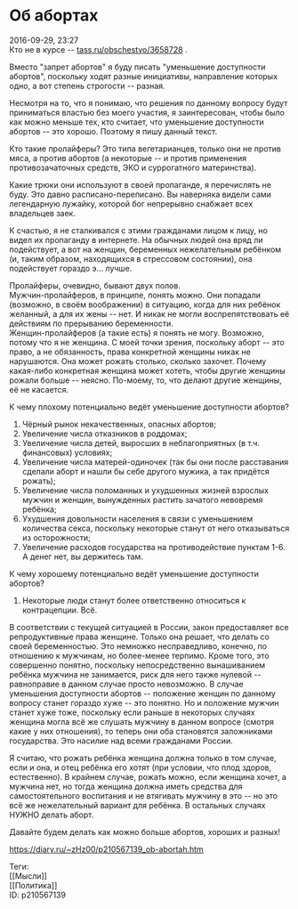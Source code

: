 Об абортах
===========

   
 2016-09-29, 23:27   
  Кто не в курсе --  [tass.ru/obschestvo/3658728](http://tass.ru/obschestvo/3658728)  .   
   
 Вместо "запрет абортов" я буду писать "уменьшение доступности абортов", поскольку ходят разные инициативы, направление которых одно, а вот степень строгости -- разная.   
   
 Несмотря на то, что я понимаю, что решения по данному вопросу будут приниматься властью без моего участия, я заинтересован, чтобы было как можно меньше тех, кто считает, что уменьшение доступности абортов -- это хорошо. Поэтому я пишу данный текст.   
   
 Кто такие пролайферы? Это типа вегетарианцев, только они не против мяса, а против абортов (а некоторые -- и против применения противозачаточных средств, ЭКО и суррогатного материнства).   
   
 Какие трюки они используют в своей пропаганде, я перечислять не буду. Это давно расписано-переписано. Вы наверняка видели сами легендарную лужайку, которой бог непрерывно снабжает всех владельцев заек.   
   
 К счастью, я не сталкивался с этими гражданами лицом к лицу, но видел их пропаганду в интернете. На обычных людей она вряд ли подействует, а вот на женщин, беременных нежелательным ребёнком (и, таким образом, находящихся в стрессовом состоянии), она подействует гораздо э... лучше.   
   
 Пролайферы, очевидно, бывают двух полов.   
 Мужчин-пролайферов, в принципе, понять можно. Они попадали (возможно, в своём воображении) в ситуацию, когда для них ребёнок желанный, а для их жены -- нет. И никак не могли воспрепятствовать её действиям по прерыванию беременности.   
 Женщин-пролайферов (а такие есть) я понять не могу. Возможно, потому что я не женщина. С моей точки зрения, поскольку аборт -- это право, а не обязанность, права конкретной женщины никак не нарушаются. Она может рожать столько, сколько захочет. Почему какая-либо конкретная женщина может хотеть, чтобы другие женщины рожали больше -- неясно. По-моему, то, что делают другие женщины, её не касается.   
   
 К чему плохому потенциально ведёт уменьшение доступности абортов?   
 1) Чёрный рынок некачественных, опасных абортов;   
 2) Увеличение числа отказников в роддомах;   
 3) Увеличение числа детей, выросших в неблагоприятных (в т.ч. финансовых) условиях;   
 4) Увеличение числа матерей-одиночек (так бы они после расставания сделали аборт и нашли бы себе другого мужика, а так придётся рожать);   
 5) Увеличение числа поломанных и ухудшенных жизней взрослых мужчин и женщин, вынужденных растить зачатого невовремя ребёнка;   
 6) Ухудшения довольности населения в связи с уменьшением количества секса, поскольку некоторые станут от него отказываться из осторожности;   
 7) Увеличение расходов государства на противодействие пунктам 1-6. А денег нет, вы держитесь там.   
   
 К чему хорошему потенциально ведёт уменьшение доступности абортов?   
 1) Некоторые люди станут более ответственно относиться к контрацепции. Всё.   
   
 В соответствии с текущей ситуацией в России, закон предоставляет все репродуктивные права женщине. Только она решает, что делать со своей беременностью. Это немножко несправедливо, конечно, по отношению к мужчинам, но более-менее терпимо. Кроме того, это совершенно понятно, поскольку непосредственно вынашиванием ребёнка мужчина не занимается, риск для него также нулевой -- равноправие в данном случае просто невозможно. В случае уменьшения доступности абортов -- положение женщин по данному вопросу станет гораздо хуже -- это понятно. Но и положение мужчин станет хуже тоже, поскольку если раньше в некоторых случаях женщина могла всё же слушать мужчину в данном вопросе (смотря какие у них отношения), то теперь они оба становятся заложниками государства. Это насилие над всеми гражданами России.   
   
 Я считаю, что рожать ребёнка женщина должна только в том случае, если и она, и отец ребёнка его хотят (при условии, что плод здоров, естественно). В крайнем случае, рожать можно, если женщина хочет, а мужчина нет, но тогда женщина должна иметь средства для самостоятельного воспитания и не втягивать мужчину в это -- но это всё же нежелательный вариант для ребёнка. В остальных случаях НУЖНО делать аборт.   
   
 Давайте будем делать как можно больше абортов, хороших и разных!   
   
    
 <https://diary.ru/~zHz00/p210567139_ob-abortah.htm>   
   
 Теги:   
 [[Мысли]]   
 [[Политика]]   
 ID: p210567139
